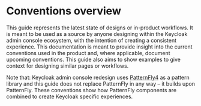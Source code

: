 # Conventions overview


This guide represents the latest state of designs or in-product workflows. It is meant to be used as a source by anyone designing within the Keycloak admin console ecosystem, with the intention of creating a consistent experience. This documentation is meant to provide insight into the current conventions used in the product and, where applicable, document upcoming conventions. This guide also aims to show examples to give context for designing similar pages or workflows.

Note that: Keycloak admin console redesign uses [PatternFly4](https://www.patternfly.org/v4/components/about-modal/) as a pattern library and this guide does not replace PatternFly in any way – it builds upon PatternFly. These conventions show how PatternFly components are combined to create Keycloak specific experiences.
